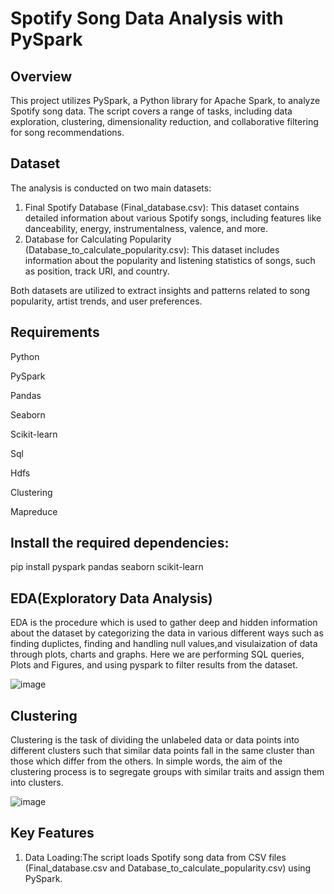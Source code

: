 # Spotify Song Data Analysis with PySpark

## Overview
This project utilizes PySpark, a Python library for Apache Spark, to analyze Spotify song data. The script covers a range of tasks, including data exploration, clustering, dimensionality reduction, and collaborative filtering for song recommendations.

## Dataset
The analysis is conducted on two main datasets:
1. Final Spotify Database (Final_database.csv):
This dataset contains detailed information about various Spotify songs, including features like danceability, energy, instrumentalness, valence, and more.
2. Database for Calculating Popularity (Database_to_calculate_popularity.csv):
This dataset includes information about the popularity and listening statistics of songs, such as position, track URI, and country.

Both datasets are utilized to extract insights and patterns related to song popularity, artist trends, and user preferences.

## Requirements
Python 

PySpark

Pandas

Seaborn

Scikit-learn

Sql

Hdfs

Clustering

Mapreduce

## Install the required dependencies:

pip install pyspark pandas seaborn scikit-learn

## EDA(Exploratory Data Analysis)

EDA is the procedure which is used to gather deep and hidden information about the dataset by categorizing the data in various different ways such as finding duplictes, finding and handling null values,and visulaization of data through plots, charts and graphs.
Here we are performing SQL queries, Plots and Figures, and using pyspark to filter results from the dataset.

![image](https://github.com/Shams261/BIG_DATA_REPOSITORY/assets/56577910/7dccfd36-9404-4c4c-bf41-2243b6d03789)

## Clustering
Clustering is the task of dividing the unlabeled data or data points into different clusters such that similar data points fall in the same cluster than those which differ from the others. In simple words, the aim of the clustering process is to segregate groups with similar traits and assign them into clusters.

![image](https://github.com/Shams261/BIG_DATA_REPOSITORY/assets/56577910/83dd59d9-6945-48bf-8de7-170743d59b59)

## Key Features

1. Data Loading:The script loads Spotify song data from CSV files (Final_database.csv and Database_to_calculate_popularity.csv) using PySpark.











